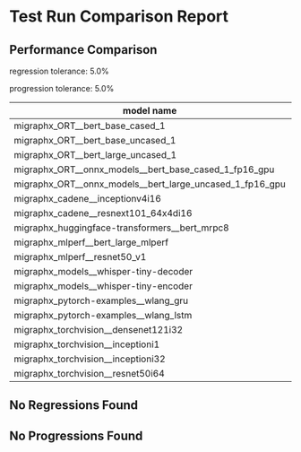 # Test Run Comparison Report

## Performance Comparison

regression tolerance: 5.0%

progression tolerance: 5.0%

|model name|exit_status|analysis|old_time_ms|new_time_ms|change_ms|percent_change|
|---|---|---|---|---|---|---|
|migraphx_ORT__bert_base_cased_1|PASS|within tol|112.0626|112.2892|0.2266|0.2%|
|migraphx_ORT__bert_base_uncased_1|PASS|within tol|112.1439|111.7828|-0.3611|-0.32%|
|migraphx_ORT__bert_large_uncased_1|PASS|within tol|359.4231|356.0015|-3.4216|-0.95%|
|migraphx_ORT__onnx_models__bert_base_cased_1_fp16_gpu|Numerics|within tol|71.6285|72.039|0.4105|0.57%|
|migraphx_ORT__onnx_models__bert_large_uncased_1_fp16_gpu|Numerics|within tol|275.3159|277.3527|2.0367|0.74%|
|migraphx_cadene__inceptionv4i16|PASS|within tol|154.8439|154.85|0.0061|0.0%|
|migraphx_cadene__resnext101_64x4di16|PASS|within tol|217.9362|217.6421|-0.2941|-0.13%|
|migraphx_huggingface-transformers__bert_mrpc8|PASS|within tol|7.0169|7.0816|0.0648|0.92%|
|migraphx_mlperf__bert_large_mlperf|Numerics|progression|40.1988|37.2575|-2.9413|-7.32%|
|migraphx_mlperf__resnet50_v1|PASS|within tol|5.2181|5.1269|-0.0912|-1.75%|
|migraphx_models__whisper-tiny-decoder|PASS|within tol|28.2098|28.0224|-0.1874|-0.66%|
|migraphx_models__whisper-tiny-encoder|Numerics|regression|50.0801|52.9486|2.8685|5.73%|
|migraphx_pytorch-examples__wlang_gru|PASS|regression|63.0373|67.4505|4.4132|7.0%|
|migraphx_pytorch-examples__wlang_lstm|PASS|regression|8.1439|8.5955|0.4516|5.55%|
|migraphx_torchvision__densenet121i32|PASS|within tol|49.5329|49.6006|0.0677|0.14%|
|migraphx_torchvision__inceptioni1|PASS|within tol|18.2571|18.2435|-0.0136|-0.07%|
|migraphx_torchvision__inceptioni32|PASS|within tol|130.4569|130.5711|0.1142|0.09%|
|migraphx_torchvision__resnet50i64|PASS|within tol|203.854|203.7574|-0.0966|-0.05%|

## No Regressions Found

## No Progressions Found

